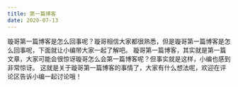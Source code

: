 ```yaml
---
title: 第一篇博客
date: 2020-07-13
---
```

璇哥第一篇博客是怎么回事呢？璇哥相信大家都很熟悉，但是璇哥第一篇博客是怎么回事呢，下面就让小编带大家一起了解吧。
璇哥第一篇博客，其实就是第一篇文章，大家可能会很惊讶璇哥怎么会第一篇博客呢？但事实就是这样，小编也感到非常惊讶。
这就是关于璇哥第一篇博客的事情了，大家有什么想法呢，欢迎在评论区告诉小编一起讨论哦！